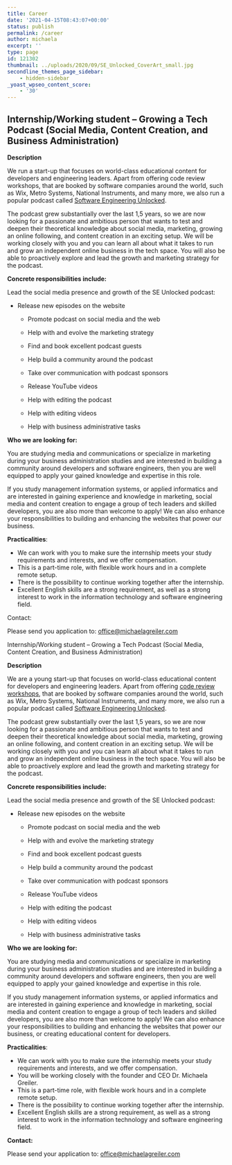 ```yaml
---
title: Career
date: '2021-04-15T08:43:07+00:00'
status: publish
permalink: /career
author: michaela
excerpt: ''
type: page
id: 121302
thumbnail: ../uploads/2020/09/SE_Unlocked_CoverArt_small.jpg
secondline_themes_page_sidebar:
    - hidden-sidebar
_yoast_wpseo_content_score:
    - '30'
---
```

Internship/Working student – Growing a Tech Podcast (Social Media, Content Creation, and Business Administration)
-----------------------------------------------------------------------------------------------------------------

**Description**

We run a start-up that focuses on world-class educational content for developers and engineering leaders. Apart from offering code review workshops, that are booked by software companies around the world, such as Wix, Metro Systems, National Instruments, and many more, we also run a popular podcast called [Software Engineering Unlocked](https://www.se-unlocked.com/).

The podcast grew substantially over the last 1,5 years, so we are now looking for a passionate and ambitious person that wants to test and deepen their theoretical knowledge about social media, marketing, growing an online following, and content creation in an exciting setup. We will be working closely with you and you can learn all about what it takes to run and grow an independent online business in the tech space. You will also be able to proactively explore and lead the growth and marketing strategy for the podcast.

**Concrete responsibilities include:**

Lead the social media presence and growth of the SE Unlocked podcast:

- Release new episodes on the website
  - Promote podcast on social media and the web
  
  
  - Help with and evolve the marketing strategy
  
  
  - Find and book excellent podcast guests
  
  
  - Help build a community around the podcast
  
  
  - Take over communication with podcast sponsors
  
  
  - Release YouTube videos
  
  
  - Help with editing the podcast
  
  
  - Help with editing videos
  
  
  - Help with business administrative tasks

**Who we are looking for:**

You are studying media and communications or specialize in marketing during your business administration studies and are interested in building a community around developers and software engineers, then you are well equipped to apply your gained knowledge and expertise in this role.   
  
If you study management information systems, or applied informatics and are interested in gaining experience and knowledge in marketing, social media and content creation to engage a group of tech leaders and skilled developers, you are also more than welcome to apply! We can also enhance your responsibilities to building and enhancing the websites that power our business.

**Practicalities**:

- We can work with you to make sure the internship meets your study requirements and interests, and we offer compensation.
- This is a part-time role, with flexible work hours and in a complete remote setup.
- There is the possibility to continue working together after the internship.
- Excellent English skills are a strong requirement, as well as a strong interest to work in the information technology and software engineering field.

Contact:

Please send you application to: office@michaelagreiler.com

Internship/Working student – Growing a Tech Podcast (Social Media, Content Creation, and Business Administration)

**Description**

We are a young start-up that focuses on world-class educational content for developers and engineering leaders. Apart from offering [code review workshops](https://www.awesomecodereviews.com), that are booked by software companies around the world, such as Wix, Metro Systems, National Instruments, and many more, we also run a popular podcast called [Software Engineering Unlocked](https://www.se-unlocked.com).

The podcast grew substantially over the last 1,5 years, so we are now looking for a passionate and ambitious person that wants to test and deepen their theoretical knowledge about social media, marketing, growing an online following, and content creation in an exciting setup. We will be working closely with you and you can learn all about what it takes to run and grow an independent online business in the tech space. You will also be able to proactively explore and lead the growth and marketing strategy for the podcast.

**Concrete responsibilities include:**

Lead the social media presence and growth of the SE Unlocked podcast:

- Release new episodes on the website
  - Promote podcast on social media and the web
  
  
  - Help with and evolve the marketing strategy
  
  
  - Find and book excellent podcast guests
  
  
  - Help build a community around the podcast
  
  
  - Take over communication with podcast sponsors
  
  
  - Release YouTube videos
  
  
  - Help with editing the podcast
  
  
  - Help with editing videos
  
  
  - Help with business administrative tasks

**Who we are looking for:**

You are studying media and communications or specialize in marketing during your business administration studies and are interested in building a community around developers and software engineers, then you are well equipped to apply your gained knowledge and expertise in this role.   
  
If you study management information systems, or applied informatics and are interested in gaining experience and knowledge in marketing, social media and content creation to engage a group of tech leaders and skilled developers, you are also more than welcome to apply! We can also enhance your responsibilities to building and enhancing the websites that power our business, or creating educational content for developers.

**Practicalities**:

- We can work with you to make sure the internship meets your study requirements and interests, and we offer compensation.
- You will be working closely with the founder and CEO Dr. Michaela Greiler.
- This is a part-time role, with flexible work hours and in a complete remote setup.
- There is the possibility to continue working together after the internship.
- Excellent English skills are a strong requirement, as well as a strong interest to work in the information technology and software engineering field.

**Contact:**

Please send your application to: office@michaelagreiler.com